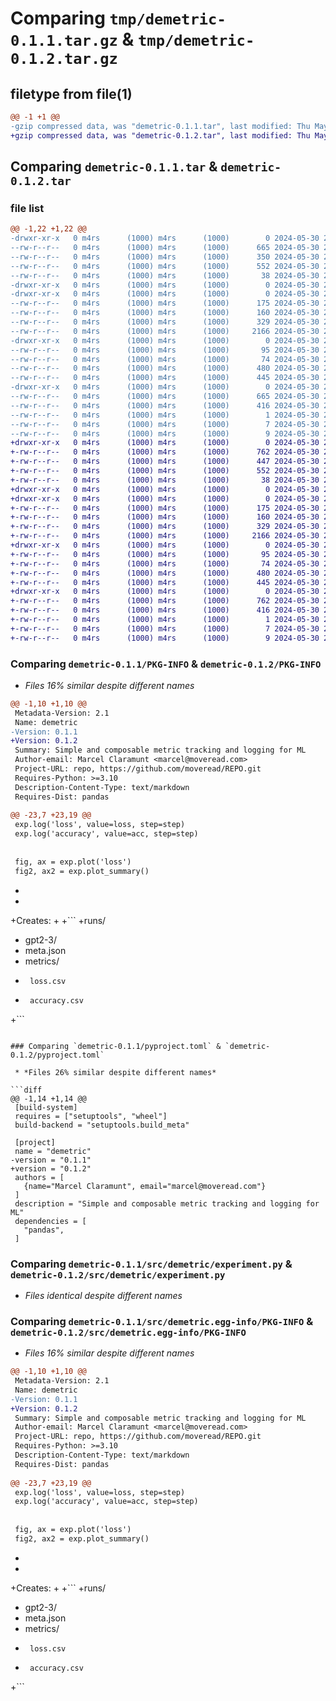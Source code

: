 # Comparing `tmp/demetric-0.1.1.tar.gz` & `tmp/demetric-0.1.2.tar.gz`

## filetype from file(1)

```diff
@@ -1 +1 @@
-gzip compressed data, was "demetric-0.1.1.tar", last modified: Thu May 30 20:27:55 2024, max compression
+gzip compressed data, was "demetric-0.1.2.tar", last modified: Thu May 30 20:29:22 2024, max compression
```

## Comparing `demetric-0.1.1.tar` & `demetric-0.1.2.tar`

### file list

```diff
@@ -1,22 +1,22 @@
-drwxr-xr-x   0 m4rs      (1000) m4rs      (1000)        0 2024-05-30 20:27:55.886665 demetric-0.1.1/
--rw-r--r--   0 m4rs      (1000) m4rs      (1000)      665 2024-05-30 20:27:55.886665 demetric-0.1.1/PKG-INFO
--rw-r--r--   0 m4rs      (1000) m4rs      (1000)      350 2024-05-30 20:27:49.000000 demetric-0.1.1/README.md
--rw-r--r--   0 m4rs      (1000) m4rs      (1000)      552 2024-05-30 20:27:53.000000 demetric-0.1.1/pyproject.toml
--rw-r--r--   0 m4rs      (1000) m4rs      (1000)       38 2024-05-30 20:27:55.886665 demetric-0.1.1/setup.cfg
-drwxr-xr-x   0 m4rs      (1000) m4rs      (1000)        0 2024-05-30 20:27:55.876665 demetric-0.1.1/src/
-drwxr-xr-x   0 m4rs      (1000) m4rs      (1000)        0 2024-05-30 20:27:55.886665 demetric-0.1.1/src/demetric/
--rw-r--r--   0 m4rs      (1000) m4rs      (1000)      175 2024-05-30 20:04:30.000000 demetric-0.1.1/src/demetric/__init__.py
--rw-r--r--   0 m4rs      (1000) m4rs      (1000)      160 2024-05-30 20:20:05.000000 demetric-0.1.1/src/demetric/__init__.pyi
--rw-r--r--   0 m4rs      (1000) m4rs      (1000)      329 2024-05-30 20:13:40.000000 demetric-0.1.1/src/demetric/comparing.py
--rw-r--r--   0 m4rs      (1000) m4rs      (1000)     2166 2024-05-30 20:23:30.000000 demetric-0.1.1/src/demetric/experiment.py
-drwxr-xr-x   0 m4rs      (1000) m4rs      (1000)        0 2024-05-30 20:27:55.886665 demetric-0.1.1/src/demetric/plot/
--rw-r--r--   0 m4rs      (1000) m4rs      (1000)       95 2024-05-30 20:07:20.000000 demetric-0.1.1/src/demetric/plot/__init__.py
--rw-r--r--   0 m4rs      (1000) m4rs      (1000)       74 2024-05-30 20:08:49.000000 demetric-0.1.1/src/demetric/plot/__init__.pyi
--rw-r--r--   0 m4rs      (1000) m4rs      (1000)      480 2024-05-30 20:13:48.000000 demetric-0.1.1/src/demetric/plot/_plot.py
--rw-r--r--   0 m4rs      (1000) m4rs      (1000)      445 2024-05-30 20:24:44.000000 demetric-0.1.1/src/demetric/runs.py
-drwxr-xr-x   0 m4rs      (1000) m4rs      (1000)        0 2024-05-30 20:27:55.886665 demetric-0.1.1/src/demetric.egg-info/
--rw-r--r--   0 m4rs      (1000) m4rs      (1000)      665 2024-05-30 20:27:55.000000 demetric-0.1.1/src/demetric.egg-info/PKG-INFO
--rw-r--r--   0 m4rs      (1000) m4rs      (1000)      416 2024-05-30 20:27:55.000000 demetric-0.1.1/src/demetric.egg-info/SOURCES.txt
--rw-r--r--   0 m4rs      (1000) m4rs      (1000)        1 2024-05-30 20:27:55.000000 demetric-0.1.1/src/demetric.egg-info/dependency_links.txt
--rw-r--r--   0 m4rs      (1000) m4rs      (1000)        7 2024-05-30 20:27:55.000000 demetric-0.1.1/src/demetric.egg-info/requires.txt
--rw-r--r--   0 m4rs      (1000) m4rs      (1000)        9 2024-05-30 20:27:55.000000 demetric-0.1.1/src/demetric.egg-info/top_level.txt
+drwxr-xr-x   0 m4rs      (1000) m4rs      (1000)        0 2024-05-30 20:29:22.486667 demetric-0.1.2/
+-rw-r--r--   0 m4rs      (1000) m4rs      (1000)      762 2024-05-30 20:29:22.486667 demetric-0.1.2/PKG-INFO
+-rw-r--r--   0 m4rs      (1000) m4rs      (1000)      447 2024-05-30 20:29:07.000000 demetric-0.1.2/README.md
+-rw-r--r--   0 m4rs      (1000) m4rs      (1000)      552 2024-05-30 20:29:20.000000 demetric-0.1.2/pyproject.toml
+-rw-r--r--   0 m4rs      (1000) m4rs      (1000)       38 2024-05-30 20:29:22.486667 demetric-0.1.2/setup.cfg
+drwxr-xr-x   0 m4rs      (1000) m4rs      (1000)        0 2024-05-30 20:29:22.476667 demetric-0.1.2/src/
+drwxr-xr-x   0 m4rs      (1000) m4rs      (1000)        0 2024-05-30 20:29:22.486667 demetric-0.1.2/src/demetric/
+-rw-r--r--   0 m4rs      (1000) m4rs      (1000)      175 2024-05-30 20:04:30.000000 demetric-0.1.2/src/demetric/__init__.py
+-rw-r--r--   0 m4rs      (1000) m4rs      (1000)      160 2024-05-30 20:20:05.000000 demetric-0.1.2/src/demetric/__init__.pyi
+-rw-r--r--   0 m4rs      (1000) m4rs      (1000)      329 2024-05-30 20:13:40.000000 demetric-0.1.2/src/demetric/comparing.py
+-rw-r--r--   0 m4rs      (1000) m4rs      (1000)     2166 2024-05-30 20:23:30.000000 demetric-0.1.2/src/demetric/experiment.py
+drwxr-xr-x   0 m4rs      (1000) m4rs      (1000)        0 2024-05-30 20:29:22.486667 demetric-0.1.2/src/demetric/plot/
+-rw-r--r--   0 m4rs      (1000) m4rs      (1000)       95 2024-05-30 20:07:20.000000 demetric-0.1.2/src/demetric/plot/__init__.py
+-rw-r--r--   0 m4rs      (1000) m4rs      (1000)       74 2024-05-30 20:08:49.000000 demetric-0.1.2/src/demetric/plot/__init__.pyi
+-rw-r--r--   0 m4rs      (1000) m4rs      (1000)      480 2024-05-30 20:13:48.000000 demetric-0.1.2/src/demetric/plot/_plot.py
+-rw-r--r--   0 m4rs      (1000) m4rs      (1000)      445 2024-05-30 20:24:44.000000 demetric-0.1.2/src/demetric/runs.py
+drwxr-xr-x   0 m4rs      (1000) m4rs      (1000)        0 2024-05-30 20:29:22.486667 demetric-0.1.2/src/demetric.egg-info/
+-rw-r--r--   0 m4rs      (1000) m4rs      (1000)      762 2024-05-30 20:29:22.000000 demetric-0.1.2/src/demetric.egg-info/PKG-INFO
+-rw-r--r--   0 m4rs      (1000) m4rs      (1000)      416 2024-05-30 20:29:22.000000 demetric-0.1.2/src/demetric.egg-info/SOURCES.txt
+-rw-r--r--   0 m4rs      (1000) m4rs      (1000)        1 2024-05-30 20:29:22.000000 demetric-0.1.2/src/demetric.egg-info/dependency_links.txt
+-rw-r--r--   0 m4rs      (1000) m4rs      (1000)        7 2024-05-30 20:29:22.000000 demetric-0.1.2/src/demetric.egg-info/requires.txt
+-rw-r--r--   0 m4rs      (1000) m4rs      (1000)        9 2024-05-30 20:29:22.000000 demetric-0.1.2/src/demetric.egg-info/top_level.txt
```

### Comparing `demetric-0.1.1/PKG-INFO` & `demetric-0.1.2/PKG-INFO`

 * *Files 16% similar despite different names*

```diff
@@ -1,10 +1,10 @@
 Metadata-Version: 2.1
 Name: demetric
-Version: 0.1.1
+Version: 0.1.2
 Summary: Simple and composable metric tracking and logging for ML
 Author-email: Marcel Claramunt <marcel@moveread.com>
 Project-URL: repo, https://github.com/moveread/REPO.git
 Requires-Python: >=3.10
 Description-Content-Type: text/markdown
 Requires-Dist: pandas
 
@@ -23,7 +23,19 @@
 exp.log('loss', value=loss, step=step)
 exp.log('accuracy', value=acc, step=step)
 
 
 fig, ax = exp.plot('loss')
 fig2, ax2 = exp.plot_summary()
 ```
+
+
+Creates:
+
+```
+runs/
+  gpt2-3/
+    meta.json
+    metrics/
+      loss.csv
+      accuracy.csv
+```
```

### Comparing `demetric-0.1.1/pyproject.toml` & `demetric-0.1.2/pyproject.toml`

 * *Files 26% similar despite different names*

```diff
@@ -1,14 +1,14 @@
 [build-system]
 requires = ["setuptools", "wheel"]
 build-backend = "setuptools.build_meta"
 
 [project]
 name = "demetric"
-version = "0.1.1"
+version = "0.1.2"
 authors = [
   {name="Marcel Claramunt", email="marcel@moveread.com"}
 ]
 description = "Simple and composable metric tracking and logging for ML"
 dependencies = [
   "pandas",
 ]
```

### Comparing `demetric-0.1.1/src/demetric/experiment.py` & `demetric-0.1.2/src/demetric/experiment.py`

 * *Files identical despite different names*

### Comparing `demetric-0.1.1/src/demetric.egg-info/PKG-INFO` & `demetric-0.1.2/src/demetric.egg-info/PKG-INFO`

 * *Files 16% similar despite different names*

```diff
@@ -1,10 +1,10 @@
 Metadata-Version: 2.1
 Name: demetric
-Version: 0.1.1
+Version: 0.1.2
 Summary: Simple and composable metric tracking and logging for ML
 Author-email: Marcel Claramunt <marcel@moveread.com>
 Project-URL: repo, https://github.com/moveread/REPO.git
 Requires-Python: >=3.10
 Description-Content-Type: text/markdown
 Requires-Dist: pandas
 
@@ -23,7 +23,19 @@
 exp.log('loss', value=loss, step=step)
 exp.log('accuracy', value=acc, step=step)
 
 
 fig, ax = exp.plot('loss')
 fig2, ax2 = exp.plot_summary()
 ```
+
+
+Creates:
+
+```
+runs/
+  gpt2-3/
+    meta.json
+    metrics/
+      loss.csv
+      accuracy.csv
+```
```

